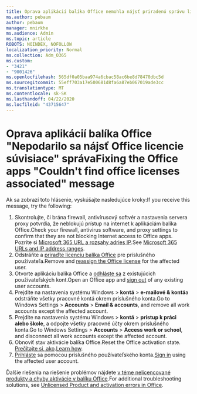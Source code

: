 ```yaml
---
title: Oprava aplikácií balíka Office nemohla nájsť priradenú správu licencií balíka Office
ms.author: pebaum
author: pebaum
manager: mnirkhe
ms.audience: Admin
ms.topic: article
ROBOTS: NOINDEX, NOFOLLOW
localization_priority: Normal
ms.collection: Adm_O365
ms.custom:
- "3421"
- "9001426"
ms.openlocfilehash: 565df0a05baa974a6cbac58ac6be8d78470dbc5d
ms.sourcegitcommit: 55eff703a17e500681d8fa6a87eb067019ade3cc
ms.translationtype: MT
ms.contentlocale: sk-SK
ms.lasthandoff: 04/22/2020
ms.locfileid: "43715647"
---
```

# <a name="fixing-the-office-apps-couldnt-find-office-licenses-associated-message"></a><span data-ttu-id="30770-102">Oprava aplikácií balíka Office "Nepodarilo sa nájsť Office licencie súvisiace" správa</span><span class="sxs-lookup"><span data-stu-id="30770-102">Fixing the Office apps "Couldn't find office licenses associated" message</span></span>

<span data-ttu-id="30770-103">Ak sa zobrazí toto hlásenie, vyskúšajte nasledujúce kroky:</span><span class="sxs-lookup"><span data-stu-id="30770-103">If you receive this message, try the following:</span></span>

1. <span data-ttu-id="30770-104">Skontrolujte, či brána firewall, antivírusový softvér a nastavenia servera proxy potvrdia, že neblokujú prístup na internet k aplikáciám balíka Office.</span><span class="sxs-lookup"><span data-stu-id="30770-104">Check your firewall, antivirus software, and proxy settings to confirm that they are not blocking Internet access to Office apps.</span></span> <span data-ttu-id="30770-105">Pozrite si [Microsoft 365 URL a rozsahy adries IP](https://docs.microsoft.com/office365/enterprise/urls-and-ip-address-ranges).</span><span class="sxs-lookup"><span data-stu-id="30770-105">See [Microsoft 365 URLs and IP address ranges](https://docs.microsoft.com/office365/enterprise/urls-and-ip-address-ranges).</span></span>
2. <span data-ttu-id="30770-106">Odstráňte a [priraďte licenciu balíka Office](https://docs.microsoft.com/office365/admin/manage/assign-licenses-to-users) pre príslušného používateľa.</span><span class="sxs-lookup"><span data-stu-id="30770-106">Remove and [reassign the Office license](https://docs.microsoft.com/office365/admin/manage/assign-licenses-to-users) for the affected user.</span></span> 
3. <span data-ttu-id="30770-107">Otvorte aplikáciu balíka Office a [odhláste sa](https://support.office.com/article/5a20dc11-47e9-4b6f-945d-478cb6d92071) z existujúcich používateľských kont.</span><span class="sxs-lookup"><span data-stu-id="30770-107">Open an Office app and [sign out](https://support.office.com/article/5a20dc11-47e9-4b6f-945d-478cb6d92071) of any existing user accounts.</span></span>
4. <span data-ttu-id="30770-108">Prejdite na nastavenia systému Windows > **kontá** > **e-mailové & kontá**a odstráňte všetky pracovné kontá okrem príslušného konta.</span><span class="sxs-lookup"><span data-stu-id="30770-108">Go to Windows Settings > **Accounts** > **Email & accounts**, and remove all work accounts except the affected account.</span></span>
5. <span data-ttu-id="30770-109">Prejdite na nastavenia systému Windows > **kontá** > **prístup k práci alebo škole**, a odpojte všetky pracovné účty okrem príslušného konta.</span><span class="sxs-lookup"><span data-stu-id="30770-109">Go to Windows Settings > **Accounts** > **Access work or school**, and disconnect all work accounts except the affected account.</span></span>
6. <span data-ttu-id="30770-110">Obnoviť stav aktivácie balíka Office.</span><span class="sxs-lookup"><span data-stu-id="30770-110">Reset the Office activation state.</span></span> <span data-ttu-id="30770-111">[Prečítajte si, ako](https://docs.microsoft.com/office365/troubleshoot/activation/reset-office-365-proplus-activation-state).</span><span class="sxs-lookup"><span data-stu-id="30770-111">[Learn how](https://docs.microsoft.com/office365/troubleshoot/activation/reset-office-365-proplus-activation-state).</span></span>
7. <span data-ttu-id="30770-112">[Prihláste](https://support.office.com/article/628ea040-f265-49de-b986-be09c3ebf8a9) sa pomocou príslušného používateľského konta.</span><span class="sxs-lookup"><span data-stu-id="30770-112">[Sign in](https://support.office.com/article/628ea040-f265-49de-b986-be09c3ebf8a9) using the affected user account.</span></span>

<span data-ttu-id="30770-113">Ďalšie riešenia na riešenie problémov nájdete [v téme nelicencované produkty a chyby aktivácie v balíku Office](https://support.office.com/Article/0d23d3c0-c19c-4b2f-9845-5344fedc4380).</span><span class="sxs-lookup"><span data-stu-id="30770-113">For additional troubleshooting solutions, see [Unlicensed Product and activation errors in Office](https://support.office.com/Article/0d23d3c0-c19c-4b2f-9845-5344fedc4380).</span></span>